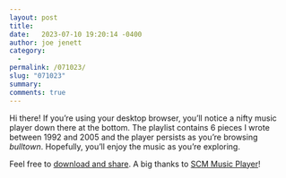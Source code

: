 ```yaml
---
layout: post
title:  
date:   2023-07-10 19:20:14 -0400
author: joe jenett
category:
  -  
permalink: /071023/
slug: "071023"
summary: 
comments: true
---
```

<p>Hi there! If you’re using your desktop browser, you’ll notice a nifty music player down there at the bottom. The playlist contains 6 pieces I wrote between 1992 and 2005 and the player persists as you’re browsing <em>bulltown</em>. Hopefully, you’ll enjoy the music as you’re exploring.
</p>
<p>Feel free to <a href="https://joesblues.joejenett.com/">download and share</a>. A big thanks to <a href="https://www.scmplayer.net/">SCM Music Player</a>! </p>
<a href="https://brid.gy/publish/mastodon"></a>